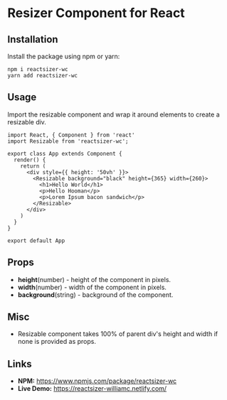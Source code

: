 # Resizer Component for React

## Installation

Install the package using npm or yarn:

```
npm i reactsizer-wc
yarn add reactsizer-wc
```

## Usage

Import the resizable component and wrap it around elements to create a resizable div.

```
import React, { Component } from 'react'
import Resizable from 'reactsizer-wc';

export class App extends Component {
  render() {
    return (
      <div style={{ height: '50vh' }}>
        <Resizable background="black" height={365} width={260}>
          <h1>Hello World</h1>
          <p>Hello Hooman</p>
          <p>Lorem Ipsum bacon sandwich</p>
        </Resizable>
      </div>
    )
  }
}

export default App
```
## Props

- **height**(number) - height of the component in pixels.
- **width**(number) - width of the component in pixels.
- **background**(string) - background of the component.

## Misc
- Resizable component takes 100% of parent div's height and width if none is provided as props.

## Links
- **NPM:** https://www.npmjs.com/package/reactsizer-wc
- **Live Demo:** https://reactsizer-williamc.netlify.com/